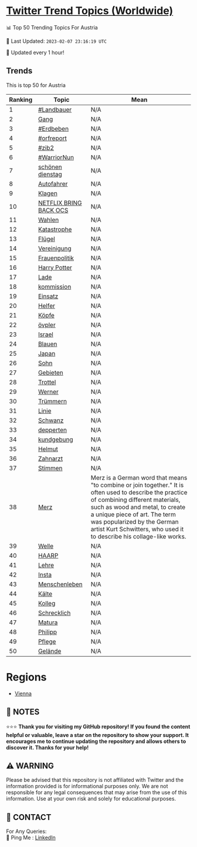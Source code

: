 [Twitter Trend Topics (Worldwide)](https://github.com/ErcinDedeoglu/Twitter-Trend-Topics)
==========


📊 Top 50 Trending Topics For Austria

📆 Last Updated: `2023-02-07 23:16:19 UTC`

🔧 Updated every 1 hour!


## Trends

This is top 50 for Austria

| Ranking | Topic | Mean |
| ------- | ------------ | ------------ |
| 1 | [#Landbauer](http://twitter.com/search?q=%23Landbauer) | N/A |
| 2 | [Gang](http://twitter.com/search?q=Gang) | N/A |
| 3 | [#Erdbeben](http://twitter.com/search?q=%23Erdbeben) | N/A |
| 4 | [#orfreport](http://twitter.com/search?q=%23orfreport) | N/A |
| 5 | [#zib2](http://twitter.com/search?q=%23zib2) | N/A |
| 6 | [#WarriorNun](http://twitter.com/search?q=%23WarriorNun) | N/A |
| 7 | [schönen dienstag](http://twitter.com/search?q=sch%c3%b6nen+dienstag) | N/A |
| 8 | [Autofahrer](http://twitter.com/search?q=Autofahrer) | N/A |
| 9 | [Klagen](http://twitter.com/search?q=Klagen) | N/A |
| 10 | [NETFLIX BRING BACK OCS](http://twitter.com/search?q=NETFLIX+BRING+BACK+OCS) | N/A |
| 11 | [Wahlen](http://twitter.com/search?q=Wahlen) | N/A |
| 12 | [Katastrophe](http://twitter.com/search?q=Katastrophe) | N/A |
| 13 | [Flügel](http://twitter.com/search?q=Fl%c3%bcgel) | N/A |
| 14 | [Vereinigung](http://twitter.com/search?q=Vereinigung) | N/A |
| 15 | [Frauenpolitik](http://twitter.com/search?q=Frauenpolitik) | N/A |
| 16 | [Harry Potter](http://twitter.com/search?q=Harry+Potter) | N/A |
| 17 | [Lade](http://twitter.com/search?q=Lade) | N/A |
| 18 | [kommission](http://twitter.com/search?q=kommission) | N/A |
| 19 | [Einsatz](http://twitter.com/search?q=Einsatz) | N/A |
| 20 | [Helfer](http://twitter.com/search?q=Helfer) | N/A |
| 21 | [Köpfe](http://twitter.com/search?q=K%c3%b6pfe) | N/A |
| 22 | [övpler](http://twitter.com/search?q=%c3%b6vpler) | N/A |
| 23 | [Israel](http://twitter.com/search?q=Israel) | N/A |
| 24 | [Blauen](http://twitter.com/search?q=Blauen) | N/A |
| 25 | [Japan](http://twitter.com/search?q=Japan) | N/A |
| 26 | [Sohn](http://twitter.com/search?q=Sohn) | N/A |
| 27 | [Gebieten](http://twitter.com/search?q=Gebieten) | N/A |
| 28 | [Trottel](http://twitter.com/search?q=Trottel) | N/A |
| 29 | [Werner](http://twitter.com/search?q=Werner) | N/A |
| 30 | [Trümmern](http://twitter.com/search?q=Tr%c3%bcmmern) | N/A |
| 31 | [Linie](http://twitter.com/search?q=Linie) | N/A |
| 32 | [Schwanz](http://twitter.com/search?q=Schwanz) | N/A |
| 33 | [depperten](http://twitter.com/search?q=depperten) | N/A |
| 34 | [kundgebung](http://twitter.com/search?q=kundgebung) | N/A |
| 35 | [Helmut](http://twitter.com/search?q=Helmut) | N/A |
| 36 | [Zahnarzt](http://twitter.com/search?q=Zahnarzt) | N/A |
| 37 | [Stimmen](http://twitter.com/search?q=Stimmen) | N/A |
| 38 | [Merz](http://twitter.com/search?q=Merz) | Merz is a German word that means "to combine or join together." It is often used to describe the practice of combining different materials, such as wood and metal, to create a unique piece of art. The term was popularized by the German artist Kurt Schwitters, who used it to describe his collage-like works. |
| 39 | [Welle](http://twitter.com/search?q=Welle) | N/A |
| 40 | [HAARP](http://twitter.com/search?q=HAARP) | N/A |
| 41 | [Lehre](http://twitter.com/search?q=Lehre) | N/A |
| 42 | [Insta](http://twitter.com/search?q=Insta) | N/A |
| 43 | [Menschenleben](http://twitter.com/search?q=Menschenleben) | N/A |
| 44 | [Kälte](http://twitter.com/search?q=K%c3%a4lte) | N/A |
| 45 | [Kolleg](http://twitter.com/search?q=Kolleg) | N/A |
| 46 | [Schrecklich](http://twitter.com/search?q=Schrecklich) | N/A |
| 47 | [Matura](http://twitter.com/search?q=Matura) | N/A |
| 48 | [Philipp](http://twitter.com/search?q=Philipp) | N/A |
| 49 | [Pflege](http://twitter.com/search?q=Pflege) | N/A |
| 50 | [Gelände](http://twitter.com/search?q=Gel%c3%a4nde) | N/A |



# Regions

* [Vienna](</Austria/Vienna.md>)



## 📝 NOTES

⭐⭐⭐ **Thank you for visiting my GitHub repository! If you found the content helpful or valuable, leave a star on the repository to show your support. It encourages me to continue updating the repository and allows others to discover it. Thanks for your help!**


## ⚠️ WARNING

Please be advised that this repository is not affiliated with Twitter and the information provided is for informational purposes only. We are not responsible for any legal consequences that may arise from the use of this information. Use at your own risk and solely for educational purposes.


## 📨 CONTACT

 For Any Queries:  
            🏓 Ping Me : [LinkedIn](https://www.linkedin.com/in/ercindedeoglu/)
